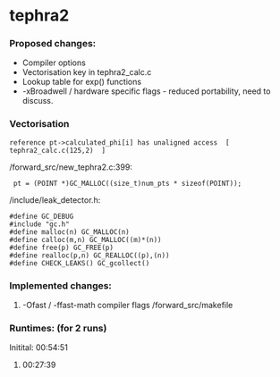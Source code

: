 <!--tephra2
===================
03-12-2014
Initial upload of the tephra2 probability scripts (perl scripts) which use the tephra2 model of ash dispersion to create survivor curves for specific locations around a volcano.

07-09-2013
Initial upload to GitHub. tephra2 is a tephra dispersion model based on an analytical (closed-form) solution of the advection-diffusion equation. This initial version uses a plume model based on the beta function and incorporates a 2-D wind model that varies in speed and direction with changes in elevation. 
-->
# tephra2

### Proposed changes:  

 - Compiler options  
 - Vectorisation key in tephra2\_calc.c  
 - Lookup table for exp() functions  
 - -xBroadwell / hardware specific flags - reduced portability, need to discuss.

### Vectorisation

```
reference pt->calculated_phi[i] has unaligned access  [  tephra2_calc.c(125,2)  ]  
```

/forward_src/new_tephra2.c:399:

```
 pt = (POINT *)GC_MALLOC((size_t)num_pts * sizeof(POINT));
```

/include/leak_detector.h:
```
#define GC_DEBUG
#include "gc.h"
#define malloc(n) GC_MALLOC(n)
#define calloc(m,n) GC_MALLOC((m)*(n))
#define free(p) GC_FREE(p)
#define realloc(p,n) GC_REALLOC((p),(n))
#define CHECK_LEAKS() GC_gcollect()
```

### Implemented changes:  

1. -Ofast / -ffast-math compiler flags 
/forward_src/makefile


### Runtimes: (for 2 runs)  

Initital:  00:54:51  
1.  00:27:39  




